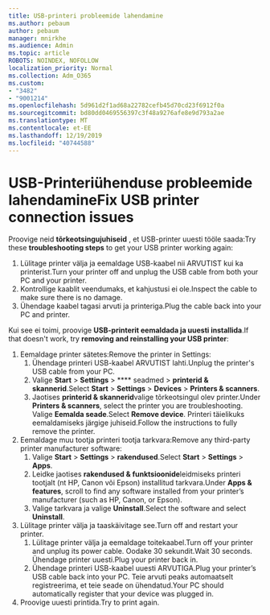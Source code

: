 ```yaml
---
title: USB-printeri probleemide lahendamine
ms.author: pebaum
author: pebaum
manager: mnirkhe
ms.audience: Admin
ms.topic: article
ROBOTS: NOINDEX, NOFOLLOW
localization_priority: Normal
ms.collection: Adm_O365
ms.custom:
- "3482"
- "9001214"
ms.openlocfilehash: 5d961d2f1ad68a22782cefb45d70cd23f6912f0a
ms.sourcegitcommit: bd80dd0469556397c3f48a9276afe8e9d793a2ae
ms.translationtype: MT
ms.contentlocale: et-EE
ms.lasthandoff: 12/19/2019
ms.locfileid: "40744588"
---
```

# <a name="fix-usb-printer-connection-issues"></a><span data-ttu-id="b5cac-102">USB-Printeriühenduse probleemide lahendamine</span><span class="sxs-lookup"><span data-stu-id="b5cac-102">Fix USB printer connection issues</span></span>

<span data-ttu-id="b5cac-103">Proovige neid **tõrkeotsingujuhiseid** , et USB-printer uuesti tööle saada:</span><span class="sxs-lookup"><span data-stu-id="b5cac-103">Try these **troubleshooting steps** to get your USB printer working again:</span></span>

1. <span data-ttu-id="b5cac-104">Lülitage printer välja ja eemaldage USB-kaabel nii ARVUTIST kui ka printerist.</span><span class="sxs-lookup"><span data-stu-id="b5cac-104">Turn your printer off and unplug the USB cable from both your PC and your printer.</span></span>
2. <span data-ttu-id="b5cac-105">Kontrollige kaablit veendumaks, et kahjustusi ei ole.</span><span class="sxs-lookup"><span data-stu-id="b5cac-105">Inspect the cable to make sure there is no damage.</span></span>
3. <span data-ttu-id="b5cac-106">Ühendage kaabel tagasi arvuti ja printeriga.</span><span class="sxs-lookup"><span data-stu-id="b5cac-106">Plug the cable back into your PC and printer.</span></span>

<span data-ttu-id="b5cac-107">Kui see ei toimi, proovige **USB-printerit eemaldada ja uuesti installida**.</span><span class="sxs-lookup"><span data-stu-id="b5cac-107">If that doesn't work, try **removing and reinstalling your USB printer**:</span></span>

1. <span data-ttu-id="b5cac-108">Eemaldage printer sätetes:</span><span class="sxs-lookup"><span data-stu-id="b5cac-108">Remove the printer in Settings:</span></span>
    1. <span data-ttu-id="b5cac-109">Ühendage printeri USB-kaabel ARVUTIST lahti.</span><span class="sxs-lookup"><span data-stu-id="b5cac-109">Unplug the printer's USB cable from your PC.</span></span>
    2. <span data-ttu-id="b5cac-110">Valige **Start** > **Settings** > \*\*\*\* seadmed > **printerid & skannerid**.</span><span class="sxs-lookup"><span data-stu-id="b5cac-110">Select **Start** > **Settings** > **Devices** > **Printers & scanners**.</span></span>
    3. <span data-ttu-id="b5cac-111">Jaotises **printerid & skannerid**valige tõrkeotsingul olev printer.</span><span class="sxs-lookup"><span data-stu-id="b5cac-111">Under **Printers & scanners**, select the printer you are troubleshooting.</span></span> <span data-ttu-id="b5cac-112">Valige **Eemalda seade**.</span><span class="sxs-lookup"><span data-stu-id="b5cac-112">Select **Remove device**.</span></span> <span data-ttu-id="b5cac-113">Printeri täielikuks eemaldamiseks järgige juhiseid.</span><span class="sxs-lookup"><span data-stu-id="b5cac-113">Follow the instructions to fully remove the printer.</span></span>
2. <span data-ttu-id="b5cac-114">Eemaldage muu tootja printeri tootja tarkvara:</span><span class="sxs-lookup"><span data-stu-id="b5cac-114">Remove any third-party printer manufacturer software:</span></span>
    1. <span data-ttu-id="b5cac-115">Valige **Start** > **Settings** > **rakendused**.</span><span class="sxs-lookup"><span data-stu-id="b5cac-115">Select **Start** > **Settings** > **Apps**.</span></span>
    2. <span data-ttu-id="b5cac-116">Leidke jaotises **rakendused & funktsioonide**leidmiseks printeri tootjalt (nt HP, Canon või Epson) installitud tarkvara.</span><span class="sxs-lookup"><span data-stu-id="b5cac-116">Under **Apps & features**, scroll to find any software installed from your printer’s manufacturer (such as HP, Canon, or Epson).</span></span>
    3. <span data-ttu-id="b5cac-117">Valige tarkvara ja valige **Uninstall**.</span><span class="sxs-lookup"><span data-stu-id="b5cac-117">Select the software and select **Uninstall**.</span></span>
3. <span data-ttu-id="b5cac-118">Lülitage printer välja ja taaskäivitage see.</span><span class="sxs-lookup"><span data-stu-id="b5cac-118">Turn off and restart your printer.</span></span><br>
    1. <span data-ttu-id="b5cac-119">Lülitage printer välja ja eemaldage toitekaabel.</span><span class="sxs-lookup"><span data-stu-id="b5cac-119">Turn off your printer and unplug its power cable.</span></span> <span data-ttu-id="b5cac-120">Oodake 30 sekundit.</span><span class="sxs-lookup"><span data-stu-id="b5cac-120">Wait 30 seconds.</span></span> <span data-ttu-id="b5cac-121">Ühendage printer uuesti.</span><span class="sxs-lookup"><span data-stu-id="b5cac-121">Plug your printer back in.</span></span>
    2. <span data-ttu-id="b5cac-122">Ühendage printeri USB-kaabel uuesti ARVUTIGA.</span><span class="sxs-lookup"><span data-stu-id="b5cac-122">Plug your printer’s USB cable back into your PC.</span></span> <span data-ttu-id="b5cac-123">Teie arvuti peaks automaatselt registreerima, et teie seade on ühendatud.</span><span class="sxs-lookup"><span data-stu-id="b5cac-123">Your PC should automatically register that your device was plugged in.</span></span>
4. <span data-ttu-id="b5cac-124">Proovige uuesti printida.</span><span class="sxs-lookup"><span data-stu-id="b5cac-124">Try to print again.</span></span>